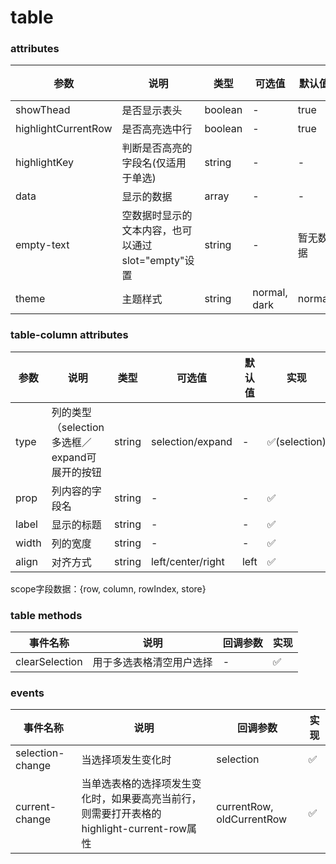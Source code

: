 # table

### attributes
| 参数      | 说明          | 类型      | 可选值                           | 默认值  | 实现 |
|---------- |-------------- |---------- |--------------------------------  |-------- |-------- |
| showThead | 是否显示表头 | boolean | - | true | ✅ |
| highlightCurrentRow | 是否高亮选中行 | boolean | - | true | ✅ |
| highlightKey | 判断是否高亮的字段名(仅适用于单选) | string | - | - | ✅ |
| data | 显示的数据 | array | - | - | ✅ |
| empty-text | 空数据时显示的文本内容，也可以通过slot="empty"设置 | string | - | 暂无数据 | ✅ |
| theme | 主题样式 | string | normal, dark | normal | ✅ |


### table-column attributes
| 参数      | 说明          | 类型      | 可选值                           | 默认值  | 实现 |
|---------- |-------------- |---------- |--------------------------------  |-------- |-------- |
| type | 列的类型（selection多选框／expand可展开的按钮 | string | selection/expand | - | ✅(selection) |
| prop | 列内容的字段名 | string | - | - | ✅ |
| label | 显示的标题 | string | - | - | ✅ |
| width | 列的宽度 | string | - | - | ✅ |
| align | 对齐方式 | string | left/center/right | left | ✅ |

scope字段数据：{row, column, rowIndex, store}

### table methods
| 事件名称 | 说明 | 回调参数 | 实现 |
|---------|--------|---------|-------- |
| clearSelection | 用于多选表格清空用户选择 | - | ✅ |

### events
| 事件名称 | 说明 | 回调参数 | 实现 |
|---------|--------|---------|-------- |
| selection-change | 当选择项发生变化时 | selection | ✅ |
| current-change | 当单选表格的选择项发生变化时，如果要高亮当前行，则需要打开表格的highlight-current-row属性 | currentRow, oldCurrentRow | ✅ |
